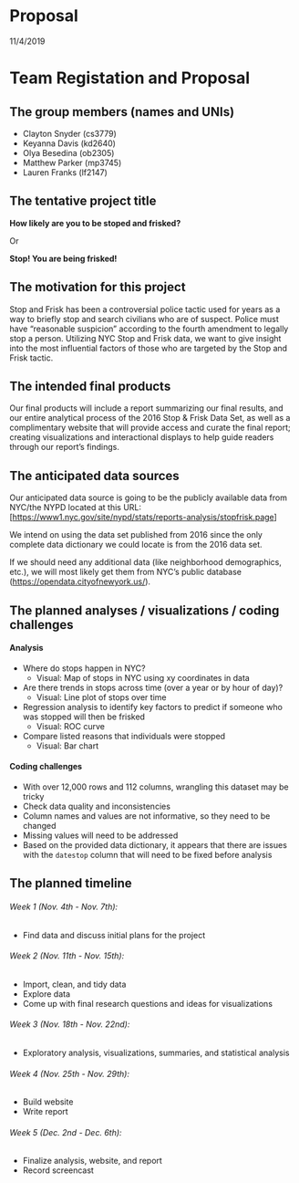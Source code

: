 Proposal
================
11/4/2019

# Team Registation and Proposal

## The group members (names and UNIs)

  - Clayton Snyder (cs3779)
  - Keyanna Davis (kd2640)
  - Olya Besedina (ob2305)
  - Matthew Parker (mp3745)
  - Lauren Franks (lf2147)

## The tentative project title

**How likely are you to be stoped and frisked?**

Or

**Stop\! You are being frisked\!**

## The motivation for this project

Stop and Frisk has been a controversial police tactic used for years as
a way to briefly stop and search civilians who are of suspect. Police
must have “reasonable suspicion” according to the fourth amendment to
legally stop a person. Utilizing NYC Stop and Frisk data, we want to
give insight into the most influential factors of those who are targeted
by the Stop and Frisk tactic.

## The intended final products

Our final products will include a report summarizing our final results,
and our entire analytical process of the 2016 Stop & Frisk Data Set, as
well as a complimentary website that will provide access and curate the
final report; creating visualizations and interactional displays to help
guide readers through our report’s findings.

## The anticipated data sources

Our anticipated data source is going to be the publicly available data
from NYC/the NYPD located at this URL:
\[<https://www1.nyc.gov/site/nypd/stats/reports-analysis/stopfrisk.page>\]

We intend on using the data set published from 2016 since the only
complete data dictionary we could locate is from the 2016 data set.

If we should need any additional data (like neighborhood demographics,
etc.), we will most likely get them from NYC’s public database
(<https://opendata.cityofnewyork.us/>).

## The planned analyses / visualizations / coding challenges

#### Analysis

  - Where do stops happen in NYC?
      - Visual: Map of stops in NYC using xy coordinates in data
  - Are there trends in stops across time (over a year or by hour of
    day)?
      - Visual: Line plot of stops over time
  - Regression analysis to identify key factors to predict if someone
    who was stopped will then be frisked
      - Visual: ROC curve
  - Compare listed reasons that individuals were stopped
      - Visual: Bar chart

#### Coding challenges

  - With over 12,000 rows and 112 columns, wrangling this dataset may be
    tricky
  - Check data quality and inconsistencies
  - Column names and values are not informative, so they need to be
    changed
  - Missing values will need to be addressed
  - Based on the provided data dictionary, it appears that there are
    issues with the `datestop` column that will need to be fixed before
    analysis

## The planned timeline

###### Week 1 (Nov. 4th - Nov. 7th):

  - Find data and discuss initial plans for the project

###### Week 2 (Nov. 11th - Nov. 15th):

  - Import, clean, and tidy data
  - Explore data
  - Come up with final research questions and ideas for visualizations

###### Week 3 (Nov. 18th - Nov. 22nd):

  - Exploratory analysis, visualizations, summaries, and statistical
    analysis

###### Week 4 (Nov. 25th - Nov. 29th):

  - Build website
  - Write report

###### Week 5 (Dec. 2nd - Dec. 6th):

  - Finalize analysis, website, and report
  - Record screencast
